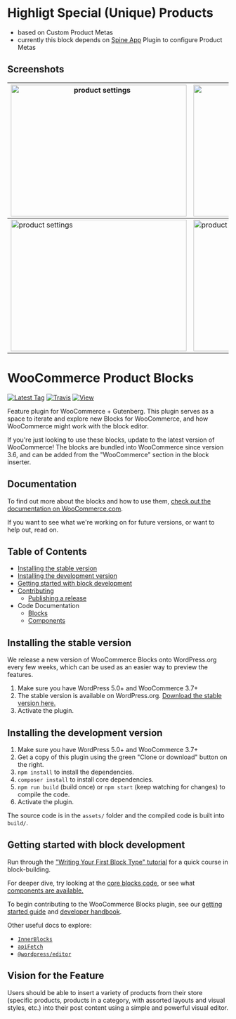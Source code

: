 # Highligt Special (Unique) Products

- based on Custom Product Metas
- currently this block depends on [Spine App](https://github.com/anito/spine-app) Plugin to configure Product Metas

## Screenshots

<table>
<thead>
  <tr>
    <th><img src="https://lh3.googleusercontent.com/9z5EpFNNQ61LQniU57QJ1roGF9_l5DtP0GNkU1AWBu4qI5hghzokwoglAaYI9HpszSSDd6qvD-rvLgkyMtScTva2ntrO4OeyWABExcVUeHf3dv1RurhcEAWXgt2UlLL2_WfWEx-Sv-WEi1Evj4G5OYkY_a2QEK5W8VdtFAxja1K4szmUkywzCih2WudB-gAV-e_cUoAp3gFDrXxubgFLu05HeGw6Sr4FtZS7W7qY3CEmxJ_2fU65Hu_AIYGxVOMaXAG6pk1fAgLtQcCJPGSjKkTL6bP9S6bsvmTOuD84Ah7jX0y-ENzEWvRP3xNM7D8O-vTGqiNZOroTPUTC95FrJP-YWo10FYJd_1lUs5q-tlBUvLlaIsSB6OipG1Q0y3ejnNKXdhp2L9BBxrRW30A2Wdp3Y0RCwRf_Auj76gKS_bxi4YBEBvPYtslXxFn6a_7R6TAIX0TnE3LdGJfqv204jlqu10_PXWd5uPL3t6Lwbakh8SxTmwztrrADMT7DRnXW3CNajNBdT_TjT7hOAYbil0BiGbMDydxIln3eyS0F9RCy1nARTcT3CxvOSz5sASKsQyDJnfkhqMg3Nvfpd-qnUYIMNNDmcli-jrp2uPTH15A6qaxFQIZPbOa7COYe7LxgYJPx8VVxdB_Eu3N3gDrUZhcwH1G4-ipmKVdhcup4yPP-qIMX6-bGq4Jk9-rFhfCJehiyu1m7PK_vkLvG1SMmiRHohGXqHEmONyaXGi4EoKqL8EFu9yrCi1fu=w1497-h1122-no" alt="product settings" width="400" height="300"></th>
    <th><img src="https://lh3.googleusercontent.com/jM-JNAeRo10jWG_2rrR02ix0Z_F_1Q13PKMHEKddsPJ5HFH3rvms-O5p7CtfjENYA_Hf8zWdSJ-kHOmkKLE0fwi8b9jVqJZuJXCoVBY7NGsA-AKtN64nYS8DXhNpYginOjg_NKkT6tzkcltX_uqKJ8kkBaTLWC4ChaTBwqLRHgZQVrW2goxpLd4wQYeYe0AdSAgP-8F0TwSHyv_D_JsVDeks-1taXwwEEwTxbyCvv5vN08Yg8cKLRp3COiij4Y55WKmDbCt3KRXbRwRaUEXWYoXz4M2Hw4-uVM0Gl8aw2_d4SnzHCY4-sS66L-_UbHzgXiNUtLrBsGHZ21D6N1HUxAu5qZ3HTP3Na4AE0_xwB0XbEODmUTEA6Ssh95iWADoHRqmqiRhblM2NYpSvx7ZoKSfIyOG8GsQwAygcpqvYlYof2xIb0aGtdWw8VE7Vvyhp299zUsSE0PVKBFgHUaaYmyB5DGG_WyuqxZamgOtgUF8u1cfSYLNAqHGus6yAasZQkYXwNX1_1MYHvaigo5m8d8jor_h7M8pAtaW2ArGWAFZ_Ff5bl3BYV8CY9uYkpUyqHrOz33q2DqmIU3w1Pi23yQM3Avcoy7FKTvuoYZUI2My8ZyvBDqJ6EdnHfnDruvci5Igzhbwd_uGH5JkAheHlnLpinyGBD4jFv51HF2UZdKh1v1do2KptBdB9zREG9nyH6kmLyNOnbfUZhe9Pb-pldENPrrGPop8jyA_G81hvtx2Tx8iZnxnLHSHl=w1848-h1386-no" alt="product settings" width="400" height="300"></th>
  </tr>
</thead>
<tbody>
  <tr>
    <td><img src="https://lh3.googleusercontent.com/wdoJaiuyfTvE3JcD9zcOaYA3SlB5YqJk4w-Vms75gloWMXrSG6QqSl1lX6OavUp2ElXbembB4RU9KSkDqCDhWisYEyebyXpIS1fdRIJ7iYBzsEuqsDVJ_MSEjUOk9EFX261nSLO36jcRpx_OB644Gz9gzSk5wI60kJCMo7713Mp89sADyV8-ScLPIcQPWtSARos1nW2B4exIzsyUADxW4xpNgZ0vLCwdoQz7vfJ6XpNQlfzaEQ8Fa6r2eXb9OF8trut0WDolWkvjOvQ672y47ck9ww3GTfOPL_IqYrpQECMydhiTMpo12m1nn0sODxohHqXN7EifxAa194jrVkrLiqPf0DIuGE8-Ts06FUK7QT2VDTViXh4naRDYbdKYu9zdNbQKRq9lJdOV_NWzfCfgh2UDi5EVqwXWTtWOzcpt5n2lzCME5dUP9s6D83H4ScZpaWLFVyMSZ0LkCpa-SlKo8Uz_OqxSt4jnIQhGD8YxiE1vWYqc6xCGIuEO4OUiXIaUBNHwhpCTcpI3HtORW5TtFTIXrFmd2BFY_iEMs69jI8j4f0PVy5LKHcPyLhIa1_E-iJhlXHf0KKJysLERbiOm6pHpwLUVhlv9k5j6UmAb6xMm2Ybb8Hh0DO3xyYrXD81JePwtZWnacDx-SxS86UkfeXhaJsNxzW_PU6ZFnBfkFd6RPpJqjYQilY5-flcc4AiRUwkXgevnIJJHherljq37HfoxiKgrNWP-VfkQAb3P853i_HUNCRuOYZXX=w1964-h1473-no" alt="product settings" width="400" height="300"></td>
    <td><img src="https://lh3.googleusercontent.com/MXZgBXQ3HMrsJu3dvQvNXLHrAdNYRE-GlDFVmynbWeSEKkr5oY5ysLKsaf5rGOL0zwtYrfC0Dp_brdMdXgH6OYU3UjG9jj46eQSJ3QOXAsO2ZE1eAoVPHxsx-8J4IuvmOP3aaJZqx-uF3HCpeVV084-hZr-ToZrRgB_MUP6ExhZEsXF4_iS8Mm1ZBb9xoqOySe1UPizrv4ew6wYlgXu81FArVwKU9-tbhQ8MnnrfvcqEouhkeEhvplFyolzWHZ7kScXK-1TlqdZOW4nZW44mNEUqg5aWe6wk6qikdah46SDsBk-7lOR4ttDFZuqOBKLXC-iS2FLRPFQc4IbjI0VIbgHEHaiDeKmqes7NEgH5T_0sjTaj1E_LU0w8DPjsdfdO-JW59VR2_5TGgVxj4ZzuFVqynS6rcnYLGWwrG8O-j1fFvrxA6DvdpETJG5rX0C8cNmcXNCGOrYsQCEVHt836mUsV1zh0iPN1v03MIOewWIiNjGrh9sWnBHaL0WxwUXQABQklq6ytsIjFfZm_tOLe1WF4BDZdzCwZDVkINYpajYfisqd90_wlQGplxdE9yanKU5sepVYWeMPpqOtY2WorJwvLQxeV0BNLaWvZm8HcN414H2apJf2MQGdtApTB559Uwpmpo2ioBUMjU7Qk4-l407VSAXwFBs8JGXo1xmq7yQLOR9i2Axp7Pc10uPvCsx_uLCMiyKPd5_awcuV-XEGQWTwG-TV4mKA-h5vAAip3Copq6jEY4Ss1FAAe=w1981-h966-no" alt="product settings" width="400" height="300"></td>
  </tr>
</tbody>
</table>

# WooCommerce Product Blocks

[![Latest Tag](https://img.shields.io/github/tag/woocommerce/woocommerce-gutenberg-products-block.svg?style=flat&label=Latest%20Tag)](https://github.com/woocommerce/woocommerce-gutenberg-products-block/releases)
[![Travis](https://travis-ci.com/woocommerce/woocommerce-gutenberg-products-block.svg?branch=master)](https://travis-ci.com/woocommerce/woocommerce-gutenberg-products-block)
[![View](https://img.shields.io/badge/Project%20Components-brightgreen.svg?style=flat)](https://woocommerce.github.io/woocommerce-gutenberg-products-block)

Feature plugin for WooCommerce + Gutenberg. This plugin serves as a space to iterate and explore new Blocks for WooCommerce, and how WooCommerce might work with the block editor.

If you're just looking to use these blocks, update to the latest version of WooCommerce! The blocks are bundled into WooCommerce since version 3.6, and can be added from the "WooCommerce" section in the block inserter.

## Documentation

To find out more about the blocks and how to use them, [check out the documentation on WooCommerce.com](https://docs.woocommerce.com/document/woocommerce-blocks/).

If you want to see what we're working on for future versions, or want to help out, read on.

## Table of Contents

-   [Installing the stable version](#installing-the-stable-version)
-   [Installing the development version](#installing-the-development-version)
-   [Getting started with block development](#getting-started-with-block-development)
-   [Contributing](docs)
    -   [Publishing a release](docs/releases/readme.md)
-   Code Documentation
    -   [Blocks](assets/js/blocks)
    -   [Components](assets/js/components)

## Installing the stable version

We release a new version of WooCommerce Blocks onto WordPress.org every few weeks, which can be used as an easier way to preview the features.

1. Make sure you have WordPress 5.0+ and WooCommerce 3.7+
2. The stable version is available on WordPress.org. [Download the stable version here.](https://wordpress.org/plugins/woo-gutenberg-products-block/)
3. Activate the plugin.

## Installing the development version

1. Make sure you have WordPress 5.0+ and WooCommerce 3.7+
2. Get a copy of this plugin using the green "Clone or download" button on the right.
3. `npm install` to install the dependencies.
4. `composer install` to install core dependencies.
5. `npm run build` (build once) or `npm start` (keep watching for changes) to compile the code.
6. Activate the plugin.

The source code is in the `assets/` folder and the compiled code is built into `build/`.

## Getting started with block development

Run through the ["Writing Your First Block Type" tutorial](https://wordpress.org/gutenberg/handbook/designers-developers/developers/tutorials/block-tutorial/) for a quick course in block-building.

For deeper dive, try looking at the [core blocks code,](https://github.com/WordPress/gutenberg/tree/master/packages/block-library/src) or see what [components are available.](https://github.com/WordPress/gutenberg/tree/master/packages/components/src)

To begin contributing to the WooCommerce Blocks plugin, see our [getting started guide](./docs/contributors/getting-started.md) and [developer handbook](./docs/readme.md).

Other useful docs to explore:

-   [`InnerBlocks`](https://github.com/WordPress/gutenberg/blob/master/packages/block-editor/src/components/inner-blocks/README.md)
-   [`apiFetch`](https://wordpress.org/gutenberg/handbook/designers-developers/developers/packages/packages-api-fetch/)
-   [`@wordpress/editor`](https://github.com/WordPress/gutenberg/blob/master/packages/editor/README.md)

## Vision for the Feature

Users should be able to insert a variety of products from their store (specific products, products in a category, with assorted layouts and visual styles, etc.) into their post content using a simple and powerful visual editor.
